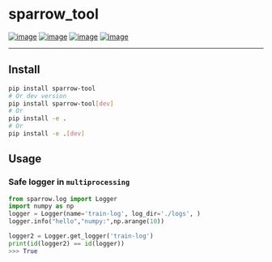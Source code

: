 # sparrow_tool
[![image](https://img.shields.io/badge/Pypi-0.4.21-green.svg)](https://pypi.org/project/sparrow_tool)
[![image](https://img.shields.io/badge/python-3.6+-blue.svg)](https://www.python.org/)
[![image](https://img.shields.io/badge/license-GNU_GPL--v3-blue.svg)](LICENSE)
[![image](https://img.shields.io/badge/author-kunyuan-orange.svg?style=flat-square&logo=appveyor)](https://github.com/beidongjiedeguang)


-------------------------
## Install
```bash
pip install sparrow-tool
# Or dev version
pip install sparrow-tool[dev]
# Or
pip install -e .
# Or
pip install -e .[dev]
```


## Usage

### Safe logger in `multiprocessing`
```python
from sparrow.log import Logger
import numpy as np
logger = Logger(name='train-log', log_dir='./logs', )
logger.info("hello","numpy:",np.arange(10))

logger2 = Logger.get_logger('train-log')
print(id(logger2) == id(logger))
>>> True
```

